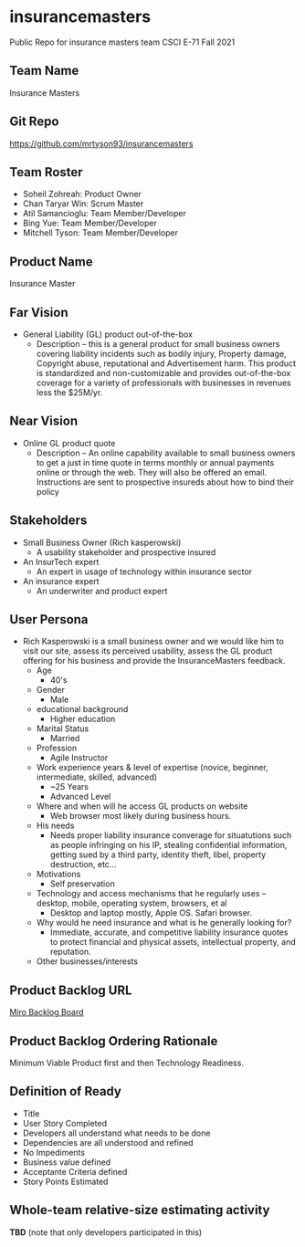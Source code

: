 # insurancemasters

Public Repo for insurance masters team CSCI E-71 Fall 2021

## Team Name

Insurance Masters

## Git Repo

<https://github.com/mrtyson93/insurancemasters>

## Team Roster

- Soheil Zohreah: Product Owner
- Chan Taryar Win: Scrum Master
- Atil Samancioglu: Team Member/Developer
- Bing Yue: Team Member/Developer
- Mitchell Tyson: Team Member/Developer

## Product Name

Insurance Master

## Far Vision

- General Liability (GL) product out-of-the-box
  - Description – this is a general product for small business owners covering liability incidents such as bodily injury, Property damage, Copyright abuse, reputational and Advertisement harm. This product is standardized and non-customizable and provides out-of-the-box coverage for a variety of professionals with businesses in revenues less the $25M/yr.

## Near Vision

- Online GL product quote
  - Description – An online capability available to small business owners to get a just in time quote in terms monthly or annual payments online or through the web. They will also be offered an email. Instructions are sent to prospective insureds about how to bind their policy

## Stakeholders

- Small Business Owner (Rich kasperowski)
  - A usability stakeholder and prospective insured
- An InsurTech expert
  - An expert in usage of technology within insurance sector
- An insurance expert
  - An underwriter and product expert

## User Persona

- Rich Kasperowski is a small business owner and we would like him to visit our site, assess its perceived usability, assess the GL product offering for his business and provide the InsuranceMasters feedback.
  - Age
    - 40's
  - Gender
    - Male
  - educational background
    - Higher education
  - Marital Status
    - Married
  - Profession
    - Agile Instructor
  - Work experience years & level of expertise (novice, beginner, intermediate, skilled, advanced)
    - ~25 Years
    - Advanced Level
  - Where and when will he access GL products on website
    - Web browser most likely during business hours.
  - His needs
    - Needs proper liability insurance converage for situatutions such as people infringing on his IP, stealing confidential information, getting sued by a third party, identity theft, libel, property destruction, etc...
  - Motivations
    - Self preservation
  - Technology and access mechanisms that he regularly uses – desktop, mobile, operating system, browsers, et al
    - Desktop and laptop mostly, Apple OS. Safari browser.
  - Why would he need insurance and what is he generally looking for?
    - Immediate, accurate, and competitive liability insurance quotes to protect financial and physical assets, intellectual property, and reputation.
  - Other businesses/interests

## Product Backlog URL

[Miro Backlog Board](https://miro.com/app/board/o9J_lnCeYTY=/?invite_link_id=792056423560)

## Product Backlog Ordering Rationale

Minimum Viable Product first and then Technology Readiness.

## Definition of Ready

- Title
- User Story Completed
- Developers all understand what needs to be done
- Dependencies are all understood and refined
- No Impediments
- Business value defined
- Acceptante Criteria defined
- Story Points Estimated

## Whole-team relative-size estimating activity

**TBD** (note that only developers participated in this)
